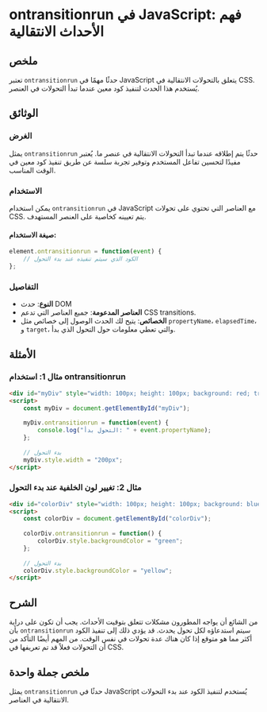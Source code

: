 <!--
Meta Description: # ontransitionrun في JavaScript: فهم الأحداث الانتقالية ## ملخص تعتبر `ontransitionrun` حدثًا مهمًا في JavaScript يتعلق بالتحولات الانتقالية في CSS. ي...
Meta Keywords: ontransitionrun, التحول, colordiv, javascript, بدء
-->

# ontransitionrun في JavaScript: فهم الأحداث الانتقالية

## ملخص
تعتبر `ontransitionrun` حدثًا مهمًا في JavaScript يتعلق بالتحولات الانتقالية في CSS. يُستخدم هذا الحدث لتنفيذ كود معين عندما تبدأ التحولات في العنصر.

## الوثائق
### الغرض
يمثل `ontransitionrun` حدثًا يتم إطلاقه عندما تبدأ التحولات الانتقالية في عنصر ما. يُعتبر مفيدًا لتحسين تفاعل المستخدم وتوفير تجربة سلسة عن طريق تنفيذ كود معين في الوقت المناسب.

### الاستخدام
يمكن استخدام `ontransitionrun` في JavaScript مع العناصر التي تحتوي على تحولات CSS. يتم تعيينه كخاصية على العنصر المستهدف. 

#### صيغة الاستخدام:
```javascript
element.ontransitionrun = function(event) {
    // الكود الذي سيتم تنفيذه عند بدء التحول
};
```

### التفاصيل
- **النوع**: حدث DOM
- **العناصر المدعومة**: جميع العناصر التي تدعم CSS transitions.
- **الخصائص**: يتيح لك الحدث الوصول إلى خصائص مثل `propertyName`، `elapsedTime`، و `target`، والتي تعطي معلومات حول التحول الذي بدأ.

## الأمثلة
### مثال 1: استخدام ontransitionrun
```html
<div id="myDiv" style="width: 100px; height: 100px; background: red; transition: width 2s;"></div>
<script>
    const myDiv = document.getElementById("myDiv");
    
    myDiv.ontransitionrun = function(event) {
        console.log("التحول بدأ: " + event.propertyName);
    };
    
    // بدء التحول
    myDiv.style.width = "200px";
</script>
```

### مثال 2: تغيير لون الخلفية عند بدء التحول
```html
<div id="colorDiv" style="width: 100px; height: 100px; background: blue; transition: background-color 1s;"></div>
<script>
    const colorDiv = document.getElementById("colorDiv");
    
    colorDiv.ontransitionrun = function() {
        colorDiv.style.backgroundColor = "green";
    };
    
    // بدء التحول
    colorDiv.style.backgroundColor = "yellow";
</script>
```

## الشرح
من الشائع أن يواجه المطورون مشكلات تتعلق بتوقيت الأحداث. يجب أن تكون على دراية بأن `ontransitionrun` سيتم استدعاؤه لكل تحول يحدث. قد يؤدي ذلك إلى تنفيذ الكود أكثر مما هو متوقع إذا كان هناك عدة تحولات في نفس الوقت. من المهم أيضًا التأكد من أن التحولات فعلاً قد تم تعريفها في CSS.

## ملخص جملة واحدة
يمثل `ontransitionrun` حدثًا في JavaScript يُستخدم لتنفيذ الكود عند بدء التحولات الانتقالية في العناصر.